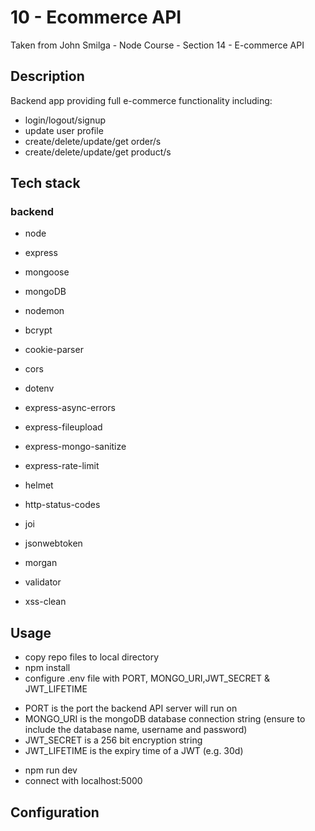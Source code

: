 # 10 - Ecommerce API

Taken from John Smilga - Node Course - Section 14 - E-commerce API

## Description

Backend app providing full e-commerce functionality including:

- login/logout/signup
- update user profile
- create/delete/update/get order/s
- create/delete/update/get product/s

## Tech stack

### backend

- node
- express
- mongoose
- mongoDB
- nodemon

- bcrypt
- cookie-parser
- cors
- dotenv
- express-async-errors
- express-fileupload
- express-mongo-sanitize
- express-rate-limit
- helmet
- http-status-codes
- joi
- jsonwebtoken
- morgan
- validator
- xss-clean

## Usage

- copy repo files to local directory
- npm install
- configure .env file with PORT, MONGO_URI,JWT_SECRET & JWT_LIFETIME

* PORT is the port the backend API server will run on
* MONGO_URI is the mongoDB database connection string (ensure to include the database name, username and password)
* JWT_SECRET is a 256 bit encryption string
* JWT_LIFETIME is the expiry time of a JWT (e.g. 30d)

- npm run dev
- connect with localhost:5000

## Configuration

